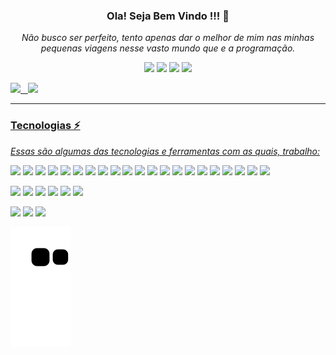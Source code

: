 
<div style="text-align:center;">
<h3 style="text-align:center;"> Ola! Seja Bem Vindo !!! 👋</h3>
<p> <i> Não busco ser perfeito, tento apenas dar o melhor de mim nas minhas pequenas viagens nesse vasto mundo que e a programação. </i> </p>

[![](https://img.shields.io/badge/Gmail-D14836?style=for-the-badge&logo=gmail&logoColor=white)](https://mail.google.com/)
[![](https://img.shields.io/badge/WhatsApp-25D366?style=for-the-badge&logo=whatsapp&logoColor=white)](https://wa.me//5568981054534)
[![](https://img.shields.io/badge/LinkedIn-0077B5?style=for-the-badge&logo=linkedin&logoColor=white)](https://www.linkedin.com/in/roberto-ara%C3%BAjo-de-moraes-1a280587/)
[![](https://img.shields.io/badge/Telegram-2CA5E0?style=for-the-badge&logo=telegram&logoColor=white)]()
</div>
<div>
  <a href="https://github.com/RobertoAraujo">
  <img height="180em" src="https://github-readme-stats.vercel.app/api?username=RobertoAraujo&show_icons=true&theme=dark&include_all_commits=true&count_private=true"/>
    &nbsp 
  <img height="180em" src="https://github-readme-stats.vercel.app/api/top-langs/?username=RobertoAraujo&layout=compact&langs_count=7&theme=dracula"/>
</div>
  <hr>
 <div style="text-align:justify;"> 
<h3><b> Tecnologias ⚡</b></h3>
<p> <i>Essas são algumas das tecnologias e ferramentas com as quais, trabalho: </i> </p> 
   
[![](https://img.shields.io/badge/HTML5-E34F26?style=for-the-badge&logo=html5&logoColor=white)](https://developer.mozilla.org/pt-BR/docs/Web/HTML)
[![](https://img.shields.io/badge/CSS3-1572B6?style=for-the-badge&logo=css3&logoColor=white)](https://developer.mozilla.org/pt-BR/docs/Web/HTML)
[![](https://img.shields.io/badge/Node.js-43853D?style=for-the-badge&logo=node.js&logoColor=white)](https://nodejs.org/pt-br/download/)
[![](https://img.shields.io/badge/JavaScript-323330?style=for-the-badge&logo=javascript&logoColor=F7DF1E)](https://developer.mozilla.org/pt-BR/docs/Web/JavaScript)
[![](https://img.shields.io/badge/Java-ED8B00?style=for-the-badge&logo=java&logoColor=white)](https://www.java.com/pt-BR/)
[![](https://img.shields.io/badge/MySQL-00000F?style=for-the-badge&logo=mysql&logoColor=white)](https://www.mysql.com/)
[![](https://img.shields.io/badge/PostgreSQL-316192?style=for-the-badge&logo=postgresql&logoColor=white)](https://pgmodeler.io/)
[![](https://img.shields.io/badge/Angular-DD0031?style=for-the-badge&logo=angular&logoColor=white)](https://angular.io/guide/setup-local)
[![](https://img.shields.io/badge/PHP-777BB4?style=for-the-badge&logo=php&logoColor=white)](https://www.php.net/)
[![](https://img.shields.io/badge/React-20232A?style=for-the-badge&logo=react&logoColor=61DAFB)]()
[![](https://img.shields.io/badge/Bootstrap-563D7C?style=for-the-badge&logo=bootstrap&logoColor=white)]()
[![](https://img.shields.io/badge/Spring_Boot-F2F4F9?style=for-the-badge&logo=spring-boot)]()
[![](https://img.shields.io/badge/jQuery-0769AD?style=for-the-badge&logo=jquery&logoColor=white)]()
[![](https://img.shields.io/badge/Spring-6DB33F?style=for-the-badge&logo=spring&logoColor=white)]()
[![](https://img.shields.io/badge/Git-F05032?style=for-the-badge&logo=git&logoColor=white)]()
[![](https://img.shields.io/badge/Oracle-F80000?style=for-the-badge&logo=oracle&logoColor=black)]()
[![](https://img.shields.io/badge/Xampp-F37623?style=for-the-badge&logo=xampp&logoColor=white)]()
[![](https://img.shields.io/badge/Bitbucket-330F63?style=for-the-badge&logo=bitbucket&logoColor=white)]()
[![](https://img.shields.io/badge/gitlab-%23181717.svg?style=for-the-badge&logo=gitlab&logoColor=white)]()
[![](https://img.shields.io/badge/WordPress-%23117AC9.svg?style=for-the-badge&logo=WordPress&logoColor=white)]()
[![]( https://img.shields.io/badge/Heroku-430098?style=for-the-badge&logo=heroku&logoColor=white)]()
 </div> 
 <div>  


[![](https://img.shields.io/badge/Visual_Studio-5C2D91?style=for-the-badge&logo=visual%20studio&logoColor=white)](https://code.visualstudio.com/)
[![](https://img.shields.io/badge/Visual_Studio_Code-0078D4?style=for-the-badge&logo=visual%20studio%20code&logoColor=white)](https://code.visualstudio.com/)
[![](https://img.shields.io/badge/Eclipse-2C2255?style=for-the-badge&logo=eclipse&logoColor=white)](https://www.eclipse.org/downloads/)
[![](https://img.shields.io/badge/sublime_text-%23575757.svg?&style=for-the-badge&logo=sublime-text&logoColor=important)](https://www.sublimetext.com/)
[![](https://img.shields.io/badge/Atom-66595C?style=for-the-badge&logo=Atom&logoColor=white)](https://atom.io/)
[![](https://img.shields.io/badge/Notepad++-90E59A.svg?style=for-the-badge&logo=notepad%2B%2B&logoColor=black)](https://notepad-plus-plus.org/downloads/)
</div>
<div>

[![](https://img.shields.io/badge/Windows-0078D6?style=for-the-badge&logo=windows&logoColor=white)]()
[![](https://img.shields.io/badge/Ubuntu-E95420?style=for-the-badge&logo=ubuntu&logoColor=white)]()
[![](https://img.shields.io/badge/Linux-FCC624?style=for-the-badge&logo=linux&logoColor=black)]()
</div>

![Snake animation](https://github.com/RobertoAraujo/RobertoAraujo/blob/output/github-contribution-grid-snake.svg)


  

